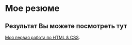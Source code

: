 # Мое резюме

## Результат Вы можете посмотреть тут

[Моя первая работа по HTML & CSS](https://tatamur.github.io/resume/).
